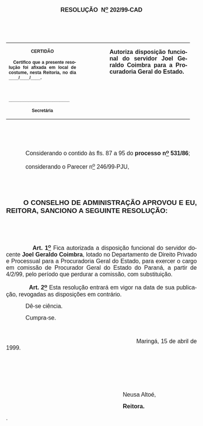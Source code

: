 <body lang=PT-BR style='tab-interval:36.0pt'>

<div class=Section1>

<p class=MsoNormal align=center style='margin-right:-14.2pt;text-align:center'><b
style='mso-bidi-font-weight:normal'><span style='font-size:12.0pt;mso-bidi-font-size:
10.0pt;font-family:Arial;mso-bidi-font-family:"Times New Roman"'><![if !supportEmptyParas]>&nbsp;<![endif]><o:p></o:p></span></b></p>

<p class=MsoNormal align=center style='margin-right:-14.2pt;text-align:center'><b
style='mso-bidi-font-weight:normal'><span style='font-size:12.0pt;mso-bidi-font-size:
10.0pt;font-family:Arial;mso-bidi-font-family:"Times New Roman"'>RESOLUÇÃO<span
style="mso-spacerun: yes">  </span>N<u><sup>o</sup></u> 202/99-CAD<o:p></o:p></span></b></p>

<p class=MsoNormal style='margin-right:-14.2pt;text-align:justify'><b
style='mso-bidi-font-weight:normal'><span style='font-size:12.0pt;mso-bidi-font-size:
10.0pt;font-family:Arial;mso-bidi-font-family:"Times New Roman"'><![if !supportEmptyParas]>&nbsp;<![endif]><o:p></o:p></span></b></p>

<p class=MsoNormal style='margin-right:-14.2pt;text-align:justify'><b
style='mso-bidi-font-weight:normal'><span style='font-size:12.0pt;mso-bidi-font-size:
10.0pt;font-family:Arial;mso-bidi-font-family:"Times New Roman"'><![if !supportEmptyParas]>&nbsp;<![endif]><o:p></o:p></span></b></p>

<table border=0 cellspacing=0 cellpadding=0 style='border-collapse:collapse;
 mso-padding-alt:0cm 5.4pt 0cm 5.4pt'>
 <tr>
  <td width=196 valign=top style='width:147.15pt;padding:0cm 5.4pt 0cm 5.4pt'>
  <p class=MsoNormal align=center style='text-align:center'><b
  style='mso-bidi-font-weight:normal'><span style='font-size:9.0pt;mso-bidi-font-size:
  10.0pt;font-family:Arial;mso-bidi-font-family:"Times New Roman"'>CERTIDÃO<o:p></o:p></span></b></p>
  <p class=MsoNormal style='text-align:justify'><b style='mso-bidi-font-weight:
  normal'><span style='font-size:9.0pt;mso-bidi-font-size:10.0pt;font-family:
  Arial;mso-bidi-font-family:"Times New Roman"'><span style="mso-spacerun:
  yes">   </span>Certifico que a presente resolução foi afixada em local de
  costume, nesta Reitoria, no dia ____/____/____.<o:p></o:p></span></b></p>
  <p class=MsoNormal style='text-align:justify'><b style='mso-bidi-font-weight:
  normal'><span style='font-size:9.0pt;mso-bidi-font-size:10.0pt;font-family:
  Arial;mso-bidi-font-family:"Times New Roman"'><![if !supportEmptyParas]>&nbsp;<![endif]><o:p></o:p></span></b></p>
  <p class=MsoNormal style='text-align:justify'><b style='mso-bidi-font-weight:
  normal'><span style='font-size:9.0pt;mso-bidi-font-size:10.0pt;font-family:
  Arial;mso-bidi-font-family:"Times New Roman"'>_________________________<o:p></o:p></span></b></p>
  <p class=MsoNormal align=center style='text-align:center'><b
  style='mso-bidi-font-weight:normal'><span style='font-size:9.0pt;mso-bidi-font-size:
  10.0pt;font-family:Arial;mso-bidi-font-family:"Times New Roman"'>Secretária</span></b><b
  style='mso-bidi-font-weight:normal'><span style='font-family:Arial;
  mso-bidi-font-family:"Times New Roman"'><o:p></o:p></span></b></p>
  </td>
  <td width=104 valign=top style='width:78.0pt;padding:0cm 5.4pt 0cm 5.4pt'>
  <p class=MsoNormal style='margin-right:-5.4pt'><![if !supportEmptyParas]>&nbsp;<![endif]><span
  style='font-family:Arial;mso-bidi-font-family:"Times New Roman"'><o:p></o:p></span></p>
  </td>
  <td width=321 valign=top style='width:240.95pt;padding:0cm 5.4pt 0cm 5.4pt'>
  <p class=MsoNormal style='text-align:justify'><b style='mso-bidi-font-weight:
  normal'><span style='font-size:12.0pt;mso-bidi-font-size:10.0pt;font-family:
  Arial;mso-bidi-font-family:"Times New Roman"'>Autoriza disposição funcional do
  servidor Joel Geraldo Coimbra para a Procuradoria Geral do Estado.<o:p></o:p></span></b></p>
  </td>
 </tr>
</table>

<p class=MsoNormal style='text-align:justify'><span style='font-size:12.0pt;
mso-bidi-font-size:10.0pt;font-family:Arial;mso-bidi-font-family:"Times New Roman"'><![if !supportEmptyParas]>&nbsp;<![endif]><o:p></o:p></span></p>

<p class=MsoNormal style='text-align:justify'><span style='font-size:12.0pt;
mso-bidi-font-size:10.0pt;font-family:Arial;mso-bidi-font-family:"Times New Roman"'><![if !supportEmptyParas]>&nbsp;<![endif]><o:p></o:p></span></p>

<p class=MsoNormal style='margin-right:-14.2pt;text-align:justify'><span
style='font-size:12.0pt;mso-bidi-font-size:10.0pt;font-family:Arial;mso-bidi-font-family:
"Times New Roman"'><span style='mso-tab-count:1'>            </span>Considerando
o contido às fls. 87 a 95 do <b style='mso-bidi-font-weight:normal'>processo n<u><sup>o</sup></u>
531/86</b>;<o:p></o:p></span></p>

<p class=MsoNormal style='margin-right:-14.2pt;text-align:justify'><span
style='font-size:12.0pt;mso-bidi-font-size:10.0pt;font-family:Arial;mso-bidi-font-family:
"Times New Roman"'><span style='mso-tab-count:1'>            </span>considerando
o Parecer n<u><sup>o</sup></u> 246/99-PJU,<o:p></o:p></span></p>

<p class=MsoNormal style='margin-right:-14.2pt;text-align:justify'><b
style='mso-bidi-font-weight:normal'><span style='font-size:12.0pt;mso-bidi-font-size:
10.0pt;font-family:Arial;mso-bidi-font-family:"Times New Roman"'><![if !supportEmptyParas]>&nbsp;<![endif]><o:p></o:p></span></b></p>

<p class=MsoNormal style='margin-right:-14.2pt;text-align:justify'><b
style='mso-bidi-font-weight:normal'><span style='font-size:12.0pt;mso-bidi-font-size:
10.0pt;font-family:Arial;mso-bidi-font-family:"Times New Roman"'><![if !supportEmptyParas]>&nbsp;<![endif]><o:p></o:p></span></b></p>

<p class=MsoNormal style='margin-right:-14.2pt;text-align:justify;text-indent:
35.45pt'><b style='mso-bidi-font-weight:normal'><span style='font-size:14.0pt;
mso-bidi-font-size:10.0pt;font-family:Arial;mso-bidi-font-family:"Times New Roman"'>O
CONSELHO DE ADMINISTRAÇÃO APROVOU E EU, REITORA, SANCIONO A SEGUINTE RESOLUÇÃO:</span></b><span
style='font-family:Arial;mso-bidi-font-family:"Times New Roman"'><o:p></o:p></span></p>

<p class=MsoNormal style='margin-right:-14.2pt;text-align:justify'><b
style='mso-bidi-font-weight:normal'><span style='font-size:12.0pt;mso-bidi-font-size:
10.0pt;font-family:Arial;mso-bidi-font-family:"Times New Roman"'><![if !supportEmptyParas]>&nbsp;<![endif]><o:p></o:p></span></b></p>

<p class=MsoNormal style='margin-right:-14.2pt;text-align:justify'><b
style='mso-bidi-font-weight:normal'><span style='font-size:12.0pt;mso-bidi-font-size:
10.0pt;font-family:Arial;mso-bidi-font-family:"Times New Roman"'><![if !supportEmptyParas]>&nbsp;<![endif]><o:p></o:p></span></b></p>

<p class=MsoNormal style='margin-right:-14.2pt;text-align:justify;tab-stops:
-7.1pt'><span style='font-size:12.0pt;mso-bidi-font-size:10.0pt;font-family:
Arial;mso-bidi-font-family:"Times New Roman"'><span style='mso-tab-count:1'>            </span><b
style='mso-bidi-font-weight:normal'>Art. 1<u><sup>o</sup></u></b> Fica autorizada
a disposição funcional do servidor docente <b style='mso-bidi-font-weight:normal'>Joel
Geraldo Coimbra</b>, lotado no Departamento de Direito Privado e Processual para
a Procuradoria Geral do Estado, para exercer o cargo em comissão de Procurador Geral
do Estado do Paraná, a partir de 4/2/99, pelo período que perdurar a comissão,
com substituição.<o:p></o:p></span></p>

<p class=MsoNormal style='margin-right:-14.2pt;text-align:justify;tab-stops:
-7.1pt'><b style='mso-bidi-font-weight:normal'><span style='font-size:12.0pt;
mso-bidi-font-size:10.0pt;font-family:Arial;mso-bidi-font-family:"Times New Roman"'><span
style='mso-tab-count:1'>            </span>Art. 2<u><sup>o</sup></u> </span></b><span
style='font-size:12.0pt;mso-bidi-font-size:10.0pt;font-family:Arial;mso-bidi-font-family:
"Times New Roman"'>Esta resolução entrará em vigor na data de sua publicação,
revogadas as disposições em contrário.<o:p></o:p></span></p>

<p class=MsoNormal style='margin-right:-14.2pt;text-align:justify'><span
style='font-size:12.0pt;mso-bidi-font-size:10.0pt;font-family:Arial;mso-bidi-font-family:
"Times New Roman"'><span style='mso-tab-count:1'>            </span>Dê-se
ciência.<o:p></o:p></span></p>

<p class=MsoNormal style='margin-right:-14.2pt;text-align:justify'><span
style='font-size:12.0pt;mso-bidi-font-size:10.0pt;font-family:Arial;mso-bidi-font-family:
"Times New Roman"'><span style='mso-tab-count:1'>            </span>Cumpra-se.<o:p></o:p></span></p>

<p class=MsoNormal style='margin-right:-14.2pt;text-align:justify'><span
style='font-size:12.0pt;mso-bidi-font-size:10.0pt;font-family:Arial;mso-bidi-font-family:
"Times New Roman"'><![if !supportEmptyParas]>&nbsp;<![endif]><o:p></o:p></span></p>

<p class=MsoNormal style='margin-right:-14.2pt;text-align:justify'><span
style='font-size:12.0pt;mso-bidi-font-size:10.0pt;font-family:Arial;mso-bidi-font-family:
"Times New Roman"'><span style='mso-tab-count:6'>                                                                        </span>Maringá,
15 de abril de 1999.<o:p></o:p></span></p>

<p class=MsoNormal style='margin-right:-14.2pt;text-align:justify'><span
style='font-size:12.0pt;mso-bidi-font-size:10.0pt;font-family:Arial;mso-bidi-font-family:
"Times New Roman"'><![if !supportEmptyParas]>&nbsp;<![endif]><o:p></o:p></span></p>

<p class=MsoNormal style='margin-right:-14.2pt;text-align:justify'><span
style='font-size:12.0pt;mso-bidi-font-size:10.0pt;font-family:Arial;mso-bidi-font-family:
"Times New Roman"'><![if !supportEmptyParas]>&nbsp;<![endif]><o:p></o:p></span></p>

<p class=MsoNormal style='margin-right:-14.2pt;text-align:justify'><span
style='font-size:12.0pt;mso-bidi-font-size:10.0pt;font-family:Arial;mso-bidi-font-family:
"Times New Roman"'><![if !supportEmptyParas]>&nbsp;<![endif]><o:p></o:p></span></p>

<p class=MsoNormal style='margin-right:-14.2pt;text-align:justify'><span
style='font-size:12.0pt;mso-bidi-font-size:10.0pt;font-family:Arial;mso-bidi-font-family:
"Times New Roman"'><span style='mso-tab-count:6'>                                                                        </span>Neusa
Altoé,<o:p></o:p></span></p>

<p class=MsoNormal style='margin-right:-14.2pt;text-align:justify'><span
style='font-size:12.0pt;mso-bidi-font-size:10.0pt;font-family:Arial;mso-bidi-font-family:
"Times New Roman"'><span style='mso-tab-count:6'>                                                                        </span><b
style='mso-bidi-font-weight:normal'>Reitora.<o:p></o:p></b></span></p>

<p class=MsoNormal style='margin-right:-14.2pt;text-align:justify'>.</p>

</div>

</body>
